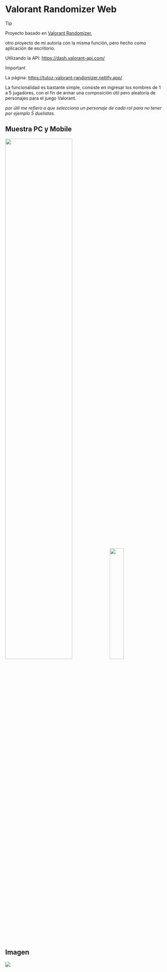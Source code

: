 # Valorant Randomizer Web

>[!tip]
>Proyecto basado en
>[Valorant Randomizer](https://github.com/TutozGhub/Valorant-Randomizer),
>
>otro proyecto de mi autoría con la misma función, pero hecho como aplicación de escritorio.

Utilizando la API: https://dash.valorant-api.com/

> [!IMPORTANT]
> La página: https://tutoz-valorant-randomizer.netlify.app/

La funcionalidad es bastante simple, consiste en ingresar los nombres de 1 a 5 jugadores, con el fin de armar una composición útil pero aleatoria de personajes para el juego Valorant.

*por útil me refiero a que selecciona un personaje de cada rol para no tener por ejemplo 5 duelistas.*


## Muestra PC y Mobile
<div>
  <img src="https://github.com/TutozGhub/Valorant-Randomizer-Web/assets/114877367/3db3857d-837f-4119-acc8-4d49eba2fdc1" width="65%"></img>
  <img src="https://github.com/TutozGhub/Valorant-Randomizer-Web/assets/114877367/49d3fbbd-deeb-4ba1-a18d-7672d55fd92e" width="30%"></img>
</div>

## Imagen
<img src="https://github.com/TutozGhub/Valorant-Randomizer-Web/assets/114877367/31963940-d1a2-4011-ac2f-efaeb8381a9d"></img>
